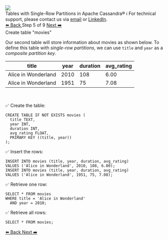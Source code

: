 <!-- TOP -->
<div class="top">
  <img src="https://datastax-academy.github.io/katapod-shared-assets/images/ds-academy-logo.svg" />
  <div class="scenario-title-section">
    <span class="scenario-title">Tables with Single-Row Partitions in Apache Cassandra®</span>
    <span class="scenario-subtitle">ℹ️ For technical support, please contact us via <a href="mailto:aleksandr.volochnev@datastax.com">email</a> or <a href="https://dtsx.io/aleks">LinkedIn</a>.</span>
  </div>
</div>

<!-- NAVIGATION -->
<div id="navigation-top" class="navigation-top">
 <a href='command:katapod.loadPage?[{"step":"step4-cassandra"}]'
   class="btn btn-dark navigation-top-left">⬅️ Back
 </a>
<span class="step-count"> Step 5 of 9</span>
 <a href='command:katapod.loadPage?[{"step":"step6-cassandra"}]'
    class="btn btn-dark navigation-top-right">Next ➡️
  </a>
</div>

<!-- CONTENT -->

<div class="step-title">Create table "movies"</div>

Our second table will store information about movies as shown below.  To define 
this table with *single-row partitions*, we can use `title` and `year`
as a *composite partition key*.

| title               | year | duration | avg_rating |
|---------------------|------|----------|------------|
| Alice in Wonderland | 2010 |   108    |    6.00    |
| Alice in Wonderland | 1951 |    75    |    7.08    |

<br/>

✅ Create the table:
```
CREATE TABLE IF NOT EXISTS movies (
  title TEXT,
  year INT,
  duration INT,
  avg_rating FLOAT,
  PRIMARY KEY ((title, year))
);
```

✅ Insert the rows:
```
INSERT INTO movies (title, year, duration, avg_rating) 
VALUES ('Alice in Wonderland', 2010, 108, 6.00);
INSERT INTO movies (title, year, duration, avg_rating) 
VALUES ('Alice in Wonderland', 1951, 75, 7.08);
```

✅ Retrieve one row:
```
SELECT * FROM movies
WHERE title = 'Alice in Wonderland'
  AND year = 2010;
```

✅ Retrieve all rows:
```
SELECT * FROM movies;
```

<!-- NAVIGATION -->
<div id="navigation-bottom" class="navigation-bottom">
 <a href='command:katapod.loadPage?[{"step":"step4-cassandra"}]'
   class="btn btn-dark navigation-bottom-left">⬅️ Back
 </a>
 <a href='command:katapod.loadPage?[{"step":"step6-cassandra"}]'
    class="btn btn-dark navigation-bottom-right">Next ➡️
  </a>
</div>

